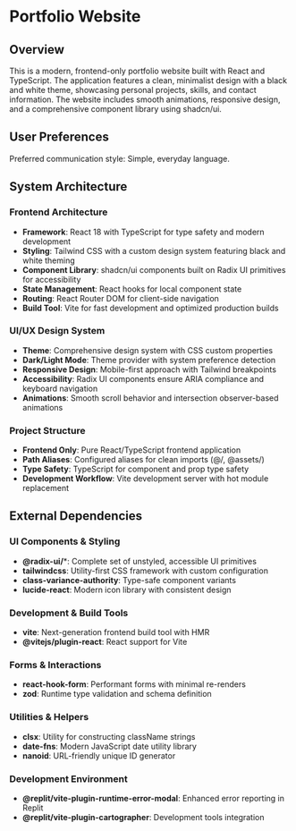 # Portfolio Website

## Overview

This is a modern, frontend-only portfolio website built with React and TypeScript. The application features a clean, minimalist design with a black and white theme, showcasing personal projects, skills, and contact information. The website includes smooth animations, responsive design, and a comprehensive component library using shadcn/ui.

## User Preferences

Preferred communication style: Simple, everyday language.

## System Architecture

### Frontend Architecture
- **Framework**: React 18 with TypeScript for type safety and modern development
- **Styling**: Tailwind CSS with a custom design system featuring black and white theming
- **Component Library**: shadcn/ui components built on Radix UI primitives for accessibility
- **State Management**: React hooks for local component state
- **Routing**: React Router DOM for client-side navigation
- **Build Tool**: Vite for fast development and optimized production builds


### UI/UX Design System
- **Theme**: Comprehensive design system with CSS custom properties
- **Dark/Light Mode**: Theme provider with system preference detection
- **Responsive Design**: Mobile-first approach with Tailwind breakpoints
- **Accessibility**: Radix UI components ensure ARIA compliance and keyboard navigation
- **Animations**: Smooth scroll behavior and intersection observer-based animations

### Project Structure
- **Frontend Only**: Pure React/TypeScript frontend application
- **Path Aliases**: Configured aliases for clean imports (@/, @assets/)
- **Type Safety**: TypeScript for component and prop type safety
- **Development Workflow**: Vite development server with hot module replacement

## External Dependencies

### UI Components & Styling
- **@radix-ui/***: Complete set of unstyled, accessible UI primitives
- **tailwindcss**: Utility-first CSS framework with custom configuration
- **class-variance-authority**: Type-safe component variants
- **lucide-react**: Modern icon library with consistent design

### Development & Build Tools
- **vite**: Next-generation frontend build tool with HMR
- **@vitejs/plugin-react**: React support for Vite

### Forms & Interactions
- **react-hook-form**: Performant forms with minimal re-renders
- **zod**: Runtime type validation and schema definition

### Utilities & Helpers
- **clsx**: Utility for constructing className strings
- **date-fns**: Modern JavaScript date utility library
- **nanoid**: URL-friendly unique ID generator

### Development Environment
- **@replit/vite-plugin-runtime-error-modal**: Enhanced error reporting in Replit
- **@replit/vite-plugin-cartographer**: Development tools integration